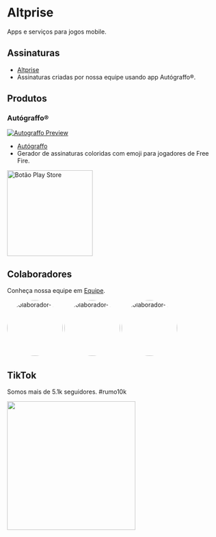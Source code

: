 # Altprise

Apps e serviços para jogos mobile.

## Assinaturas
- [Altprise](https://altprise.com)
- Assinaturas criadas por nossa equipe usando app Autógraffo®.

## Produtos
### Autógraffo®



<a href="https://altprise.com/autograffo" target="_blank"><img src="https://live.staticflickr.com/65535/53563346219_5b64e32383.jpg" alt="Autograffo Preview" ></a>


- [Autógraffo](https://altprise.com/autograffo)
- Gerador de assinaturas coloridas com emoji para jogadores de Free Fire.

<a href="link_da_loja" target="_blank"><img src="https://raw.githubusercontent.com/steverichey/google-play-badge-svg/266d2b2df26f10d3c00b8129a0bd9f6da6b19f00/img/pt-br_get.svg" alt="Botão Play Store" width="200"></a>

## Colaboradores

Conheça nossa equipe em [Equipe](https://altprise.com/equipe).

<a href="https://github.com/beceluiz" target="_blank"><img src="https://github.com/halbritter-richard.png" alt="colaborador-1" width="130px" style="border-radius: 65px"></a>
<a href="https://github.com/beceluiz" target="_blank"><img src="https://github.com/LuccasPolonio.png" alt="colaborador-1" width="130px" style="border-radius: 65px"></a>
<a href="https://github.com/beceluiz" target="_blank"><img src="https://github.com/beceluiz.png" alt="colaborador-1" width="130px" style="border-radius: 65px"></a>

## TikTok

Somos mais de 5.1k seguidores. #rumo10k

<a href="https://www.tiktok.com/@altprise" target="_blank"><img src="https://upload.wikimedia.org/wikipedia/en/a/a9/TikTok_logo.svg" width="300"></a>

